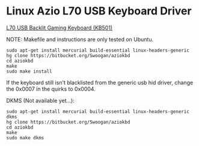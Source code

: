 # Linux Azio L70 USB Keyboard Driver #

[L70 USB Backlit Gaming Keyboard (KB501)](http://www.aziocorp.com/en/keyboards/23-l70-usb-backlit-gaming-keyboard-kb501-0676151010719.html)

NOTE: Makefile and instructions are only tested on Ubuntu.

    sudo apt-get install mercurial build-essential linux-headers-generic
    hg clone https://bitbucket.org/Swoogan/aziokbd
    cd aziokbd
    make
    sudo make install

If the keyboard still isn't blacklisted from the generic usb hid driver, change the 0x0007 in the quirks to 0x0004.

DKMS (Not available yet...):

    sudo apt-get install mercurial build-essential linux-headers-generic dkms
    hg clone https://bitbucket.org/Swoogan/aziokbd
    cd aziokbd
    make
    sudo make dkms

